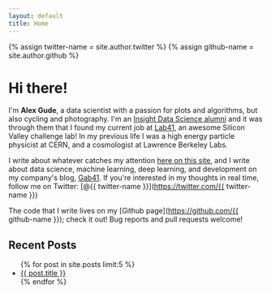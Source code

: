 ```yaml
---
layout: default
title: Home
---
```


{% assign twitter-name = site.author.twitter %}
{% assign github-name = site.author.github %}

# Hi there!

I'm **Alex Gude**, a data scientist with a passion for plots and algorithms,
but also cycling and photography. I'm an [Insight Data Science
alumni](http://insightdatascience.com) and it was through them that I found my
current job at [Lab41](http://lab41.org), an awesome Silicon Valley challenge
lab! In my previous life I was a high energy particle physicist at CERN, and a
cosmologist at Lawrence Berkeley Labs.

I write about whatever catches my attention [here on this site](/blog), and I
write about data science, machine learning, deep learning, and development on
my company's blog, [Gab41](https://gab41.lab41.org/). If you're interested in
my thoughts in real time, follow me on Twitter:
[@{{ twitter-name }}](https://twitter.com/{{ twitter-name }})

The code that I write lives on my [Github page](https://github.com/{{
github-name }}); check it out! Bug reports and pull requests welcome!

## Recent Posts

<ul>
{% for post in site.posts limit:5 %}
    <li><a href="{{ post.url }}">{{ post.title }}</a></li>
{% endfor %}
</ul>
